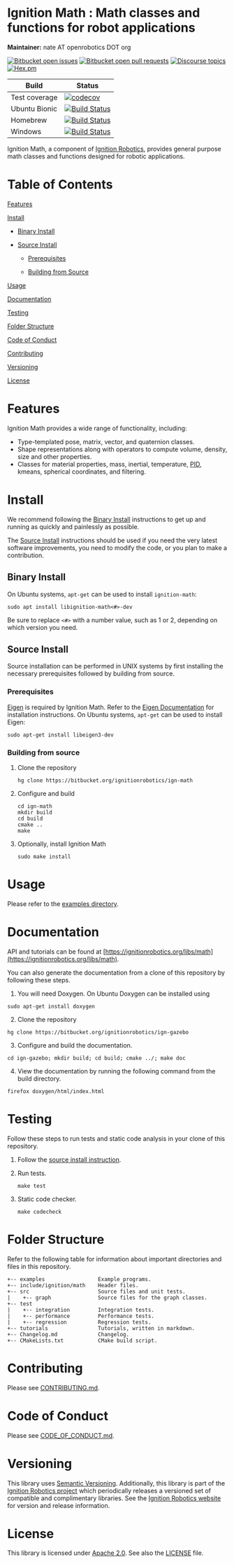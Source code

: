 # Ignition Math : Math classes and functions for robot applications

**Maintainer:** nate AT openrobotics DOT org 

[![Bitbucket open issues](https://img.shields.io/bitbucket/issues-raw/ignitionrobotics/ign-math.svg)](https://bitbucket.org/ignitionrobotics/ign-math/issues)
[![Bitbucket open pull requests](https://img.shields.io/bitbucket/pr-raw/ignitionrobotics/ign-math.svg)](https://bitbucket.org/ignitionrobotics/ign-math/pull-requests)
[![Discourse topics](https://img.shields.io/discourse/https/community.gazebosim.org/topics.svg)](https://community.gazebosim.org)
[![Hex.pm](https://img.shields.io/hexpm/l/plug.svg)](https://www.apache.org/licenses/LICENSE-2.0)

Build | Status
-- | --
Test coverage | [![codecov](https://codecov.io/bb/ignitionrobotics/ign-math/branch/default/graph/badge.svg)](https://codecov.io/bb/ignitionrobotics/ign-math)  
Ubuntu Bionic | [![Build Status](https://build.osrfoundation.org/buildStatus/icon?job=ignition_math-ci-default-bionic-amd64)](https://build.osrfoundation.org/job/ignition_math-ci-default-bionic-amd64)  
Homebrew      | [![Build Status](https://build.osrfoundation.org/buildStatus/icon?job=ignition_math-ci-default-homebrew-amd64)](https://build.osrfoundation.org/job/ignition_math-ci-default-homebrew-amd64)  
Windows       | [![Build Status](https://build.osrfoundation.org/buildStatus/icon?job=ignition_math-ci-default-windows7-amd64)](https://build.osrfoundation.org/job/ignition_math-ci-default-windows7-amd64)

Ignition Math, a component of [Ignition
Robotics](https://ignitionrobotics.org), provides general purpose math
classes and functions designed for robotic applications.

# Table of Contents

[Features](#markdown-header-features)

[Install](#markdown-header-install)

* [Binary Install](#markdown-header-binary-install)

* [Source Install](#markdown-header-source-install)

    * [Prerequisites](#markdown-header-prerequisites)
  
    * [Building from Source](#markdown-header-building-from-source)

[Usage](#markdown-header-usage)

[Documentation](#markdown-header-documentation)

[Testing](#markdown-header-testing)

[Folder Structure](#markdown-header-folder-structure)

[Code of Conduct](#markdown-header-code-of-conduct)

[Contributing](#markdown-header-code-of-contributing)

[Versioning](#markdown-header-versioning)

[License](#markdown-header-license)

# Features

Ignition Math provides a wide range of functionality, including:

* Type-templated pose, matrix, vector, and quaternion classes. 
* Shape representations along with operators to compute volume, density, size and other properties. 
* Classes for material properties, mass, inertial, temperature, [PID](https://en.wikipedia.org/wiki/PID_controller), kmeans, spherical coordinates, and filtering.

# Install

We recommend following the [Binary Install](#markdown-header-binary-install) instructions to get up and running as quickly and painlessly as possible.

The [Source Install](#markdown-header-source-install) instructions should be used if you need the very latest software improvements, you need to modify the code, or you plan to make a contribution.

## Binary Install

On Ubuntu systems, `apt-get` can be used to install `ignition-math`:

```
sudo apt install libignition-math<#>-dev
```

Be sure to replace `<#>` with a number value, such as 1 or 2, depending on
which version you need.

## Source Install

Source installation can be performed in UNIX systems by first installing the
necessary prerequisites followed by building from source. 

### Prerequisites

[Eigen](http://eigen.tuxfamily.org/index.php?title=Main_Page) is required by Ignition Math. Refer to the [Eigen Documentation](ttp://eigen.tuxfamily.org/index.php?title=Main_Page#Documentation) for installation instructions. On Ubuntu systems, `apt-get` can be used to install Eigen:

```
sudo apt-get install libeigen3-dev
```

### Building from source

1. Clone the repository

    ```
    hg clone https://bitbucket.org/ignitionrobotics/ign-math
    ```

2. Configure and build

    ```
    cd ign-math 
    mkdir build 
    cd build 
    cmake .. 
    make
    ```
3. Optionally, install Ignition Math

    ```
    sudo make install
    ```

# Usage

Please refer to the [examples directory](https://bitbucket.org/ignitionrobotics/ign-math/raw/default/examples/?at=default).

# Documentation

API and tutorials can be found at [https://ignitionrobotics.org/libs/math](https://ignitionrobotics.org/libs/math).

You can also generate the documentation from a clone of this repository by following these steps.

1. You will need Doxygen. On Ubuntu Doxygen can be installed using

```
sudo apt-get install doxygen
```

2. Clone the repository

```
hg clone https://bitbucket.org/ignitionrobotics/ign-gazebo
```

3. Configure and build the documentation.

```
cd ign-gazebo; mkdir build; cd build; cmake ../; make doc
```

4. View the documentation by running the following command from the build directory.

```
firefox doxygen/html/index.html
```

# Testing

Follow these steps to run tests and static code analysis in your clone of this repository.

1. Follow the [source install instruction](#markdown-header-source-install).

2. Run tests.

    ```
    make test
    ```

3. Static code checker.

    ```
    make codecheck
    ```

# Folder Structure

Refer to the following table for information about important directories and files in this repository.

```
+-- examples                 Example programs.
+-- include/ignition/math    Header files.
+-- src                      Source files and unit tests.
|    +-- graph               Source files for the graph classes.
+-- test
|    +-- integration         Integration tests.
|    +-- performance         Performance tests.
|    +-- regression          Regression tests.
+-- tutorials                Tutorials, written in markdown.
+-- Changelog.md             Changelog.
+-- CMakeLists.txt           CMake build script.
```
# Contributing

Please see
[CONTRIBUTING.md](https://bitbucket.org/ignitionrobotics/ign-gazebo/src/406665896aa40bb42f14cf61d48b3d94f2fc5dd8/CONTRIBUTING.md?at=default&fileviewer=file-view-default).

# Code of Conduct

Please see
[CODE_OF_CONDUCT.md](https://bitbucket.org/ignitionrobotics/ign-gazebo/src/406665896aa40bb42f14cf61d48b3d94f2fc5dd8/CODE_OF_CONDUCT.md?at=default&fileviewer=file-view-default).

# Versioning

This library uses [Semantic Versioning](https://semver.org/). Additionally, this library is part of the [Ignition Robotics project](https://ignitionrobotics.org) which periodically releases a versioned set of compatible and complimentary libraries. See the [Ignition Robotics website](https://ignitionrobotics.org) for version and release information.

# License

This library is licensed under [Apache 2.0](https://www.apache.org/licenses/LICENSE-2.0). See also the [LICENSE](https://bitbucket.org/ignitionrobotics/ign-math/src/default/LICENSE) file.

